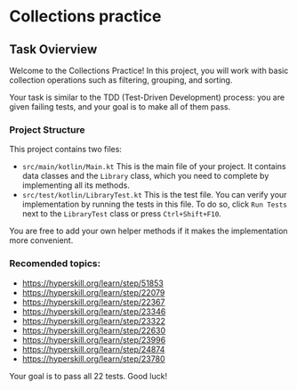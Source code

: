 # Collections practice

## Task Ovierview

Welcome to the Collections Practice! In this project, you will work with basic collection operations such as filtering, grouping, and sorting.

Your task is similar to the TDD (Test-Driven Development) process: you are given failing tests, and your goal is to make all of them pass.

### Project Structure

This project contains two files:
- `src/main/kotlin/Main.kt` This is the main file of your project. It contains data classes and the `Library` class, which you need to complete by implementing all its methods.
- `src/test/kotlin/LibraryTest.kt` This is the test file. You can verify your implementation by running the tests in this file. To do so, click `Run Tests` next to the `LibraryTest` class or press `Ctrl+Shift+F10`.

You are free to add your own helper methods if it makes the implementation more convenient.

### Recomended topics:
- https://hyperskill.org/learn/step/51853
- https://hyperskill.org/learn/step/22079
- https://hyperskill.org/learn/step/22367
- https://hyperskill.org/learn/step/23346
- https://hyperskill.org/learn/step/23322
- https://hyperskill.org/learn/step/22630
- https://hyperskill.org/learn/step/23996
- https://hyperskill.org/learn/step/24874
- https://hyperskill.org/learn/step/23780

Your goal is to pass all 22 tests. Good luck!
